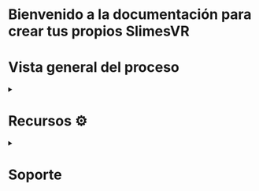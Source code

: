 <h1>Bienvenido a la documentación para crear tus propios SlimesVR</h1>
<h1><b>Vista general del proceso</b></h1>

<!-- 1. Ve a <a target = _blank href = "https://github.com/Emiomar/slimevr-test/wiki#materiales--%EF%B8%8F">Recursos</a> para que comiences el proceso de ensamble
-->
 <details><summary><h1> Recursos  ⚙️ </h1></summary>

 <details> <summary><h2>Hardware</h2></summary> 

 <details><summary> <h3> Impresión 3D 🕹️</h3> </summary>
<p> Ve a la sección de <a  href = "https://github.com/Emiomar/slimevr-test/tree/main/Archivos-STL" target = "_blank"> archivos </a>  para que descargues los  STL´s necesarios.</p>

<p>
 Para las impresiones se utilizaran los modelos de <a href = "https://github.com/Smeltie/Hyperion"> Hyperion </a></p>
  
1. Case
  
<img src="https://user-images.githubusercontent.com/60834536/234993755-d4daac95-1425-42dc-a3f0-3d50d3ea4d1e.png"
alt=" imagen de una case"
 width="300"
 height="200">


2. Base

<img src = "https://user-images.githubusercontent.com/60834536/234994220-22c62992-5371-4b0e-b0f9-8c862ec097e9.png"
     width = "300"
     height = "200"
     >
     

3. Case Auxiliar
  
  <img src = "https://user-images.githubusercontent.com/60834536/234994220-22c62992-5371-4b0e-b0f9-8c862ec097e9.png"
     width = "300"
     height = "200"
     >
  

Configuraciones importantes del slicer
Recomendamos el uso de Cura Slicer
 </details> 

 <details><summary><h3>  Electrónicos 🔌 </h3></summary>

<details><summary><h4> Materiales </h4></summary>

 <li><h4><b> WEMOS D1 Mini</b></h2>
<img src="https://user-images.githubusercontent.com/62313075/236332924-5d2852d8-3d6b-4ea0-be2d-2b98aa4471de.png"
alt=" imagen de una wimu"
 width="200"
 height="300">
 </li>

<li><h4><b> IMU MPU 6050 </b></h3>
<p><img src="https://user-images.githubusercontent.com/62313075/236874588-8756f33b-a4f8-44dc-8dd9-c1fa974b7fd7.png"
alt=" imagen de un IMU MPU6 050"
width="200"
height="250">
</li>

<li><h4><b> Batería 1200 mAh 103040 Li-Po</b></h4>
<img src="https://user-images.githubusercontent.com/62313075/236875358-a1f40903-914d-4585-81ce-f51641b0d957.png"
alt=" imageN de una Batería 1200 mAh 103040 Li-Po"
 width="300"
 height="200">
 </li>

<li><h4><b>Regulador/cargador TP4056 USB</b></h4>
<img src="https://user-images.githubusercontent.com/62313075/236876058-3e7563b0-a321-44ca-a621-c7e8c3370d9c.png"
alt=" imagen de una wimu"
 width="200"
 height="250">
 </li>

<li><h4><b> Switch SS22F32 </b></h4>
<img src="https://user-images.githubusercontent.com/62313075/236876437-efeda8f2-586a-4148-a2c8-19f9e4701e38.png"
alt=" imagen de una wimu"
 width="150"
 height="100">
 </li>

<li><h4><b> 2 Diodos 1N5817 1 [W] o equivalentes </b></h4>
 <img src="https://user-images.githubusercontent.com/62313075/236878408-9ce6f584-fa11-4e93-88c5-f55d8b970b8d.png"
alt=" imagen de una wimu"
 width="125"
 height="125">
 </li>

<li><h4><b>Resistencia de 180K [Ohms]</b></h4>
 <img src="https://user-images.githubusercontent.com/62313075/236879353-d71a1706-4731-402a-8545-f6874b34ce60.png"
alt=" imagen de una wimu"
 width="150"
 height="100">
 </li>
</details>
  
<details><summary><h4> Ensamble </h4></summary>   
 <p> 
  Para el ensamble sigue el siguiente esquemático </p>   
 <img src = "https://github.com/Emiomar/slimevr-test/assets/62313075/260f0dbd-9d82-4b9d-b257-bb130f102aab"
          width = "550"
          height = "450">
           
 </details>
  

 <details><summary><h4> Conexiones 🔗 </h4></summary></details>

 </details>  
   
 </details>
 


 
 <details><summary> <h2> Software  💻 </h2><summary>
  </details>
  
  
</details>
 
 

<details><summary><h1> Soporte </h1></summary>
 <h2> Discord </h2>
  A continuación te mostraremos como puedes resolver problemas que puedas tener y no se encuentren ya resueltos en esta wiki
  Dirigete al <a target= "_blank" href = "https://discord.gg/slimevr"> Discord </a> de la comunidad de slimevr
* Del lado izquierdo encontraras diferentes canales, despliega el apartado de Support donde encontrarás el canal de support-forum

Aquí podras buscar con palabras clave problemas que otros usuarios han tenido y como los resolvieron o en su caso, crear una nueva publicación en donde la comunidad se encargará en darte soluciones, por lo que es muy importante que brindes la mayor cantidad de detalles posibles.
 
![support-forum](https://user-images.githubusercontent.com/62313075/230942139-8632b69b-0c6e-410a-8c94-abc73c727439.png)

 YT
 [VIDEO EXPLICATIVO](https://www.youtube.com/watch?v=mCdA4bJAGGk&pp=ygUYbmV2ZXIgZ29ubmEgZ2l2ZSB5b3UgdXB9)
</details>


